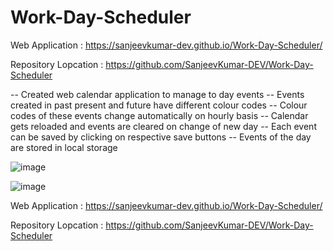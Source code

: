 # Work-Day-Scheduler

Web Application : https://sanjeevkumar-dev.github.io/Work-Day-Scheduler/

Repository Lopcation : https://github.com/SanjeevKumar-DEV/Work-Day-Scheduler

-- Created web calendar application to manage to day events
-- Events created in past present and future have different colour codes
-- Colour codes of these events change automatically on hourly basis
-- Calendar gets reloaded and events are cleared on change of new day
-- Each event can be saved by clicking on respective save buttons
-- Events of the day are stored in local storage

![image](https://user-images.githubusercontent.com/93074312/147404446-e7282584-b384-4fae-97d2-41d28b3763f9.png)

![image](https://user-images.githubusercontent.com/93074312/147404541-a822fb15-6c99-4a49-ae01-e8dbd404af7c.png)

Web Application : https://sanjeevkumar-dev.github.io/Work-Day-Scheduler/

Repository Lopcation : https://github.com/SanjeevKumar-DEV/Work-Day-Scheduler
